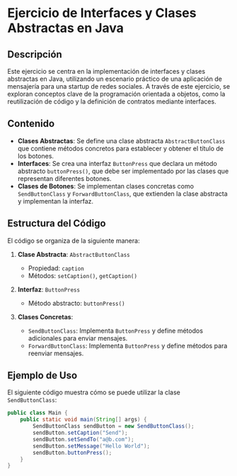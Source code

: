 # Ejercicio de Interfaces y Clases Abstractas en Java

## Descripción
Este ejercicio se centra en la implementación de interfaces y clases abstractas en Java, utilizando un escenario práctico de una aplicación de mensajería para una startup de redes sociales. A través de este ejercicio, se exploran conceptos clave de la programación orientada a objetos, como la reutilización de código y la definición de contratos mediante interfaces.

## Contenido
- **Clases Abstractas**: Se define una clase abstracta `AbstractButtonClass` que contiene métodos concretos para establecer y obtener el título de los botones.
- **Interfaces**: Se crea una interfaz `ButtonPress` que declara un método abstracto `buttonPress()`, que debe ser implementado por las clases que representan diferentes botones.
- **Clases de Botones**: Se implementan clases concretas como `SendButtonClass` y `ForwardButtonClass`, que extienden la clase abstracta y implementan la interfaz.

## Estructura del Código
El código se organiza de la siguiente manera:

1. **Clase Abstracta**: `AbstractButtonClass`
   - Propiedad: `caption`
   - Métodos: `setCaption()`, `getCaption()`

2. **Interfaz**: `ButtonPress`
   - Método abstracto: `buttonPress()`

3. **Clases Concretas**:
   - `SendButtonClass`: Implementa `ButtonPress` y define métodos adicionales para enviar mensajes.
   - `ForwardButtonClass`: Implementa `ButtonPress` y define métodos para reenviar mensajes.

## Ejemplo de Uso
El siguiente código muestra cómo se puede utilizar la clase `SendButtonClass`:

```java
public class Main {
    public static void main(String[] args) {
        SendButtonClass sendButton = new SendButtonClass();
        sendButton.setCaption("Send");
        sendButton.setSendTo("a@b.com");
        sendButton.setMessage("Hello World");
        sendButton.buttonPress();
    }
}
